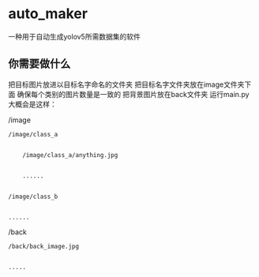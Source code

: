 # auto_maker

一种用于自动生成yolov5所需数据集的软件


## 你需要做什么
把目标图片放进以目标名字命名的文件夹
把目标名字文件夹放在image文件夹下面
确保每个类别的图片数量是一致的
把背景图片放在back文件夹
运行main.py
大概会是这样：


/image


	/image/class_a
	
	
		/image/class_a/anything.jpg
		
		
		......
		
		
	/image/class_b
	
	
	......
	
	
/back


	/back/back_image.jpg
	
	
	.....

